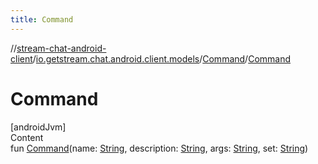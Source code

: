 ```yaml
---
title: Command
---
```

//[stream-chat-android-client](../../../index.md)/[io.getstream.chat.android.client.models](../index.md)/[Command](index.md)/[Command](Command.md)



# Command  
[androidJvm]  
Content  
fun [Command](Command.md)(name: [String](https://kotlinlang.org/api/latest/jvm/stdlib/kotlin/-string/index.html), description: [String](https://kotlinlang.org/api/latest/jvm/stdlib/kotlin/-string/index.html), args: [String](https://kotlinlang.org/api/latest/jvm/stdlib/kotlin/-string/index.html), set: [String](https://kotlinlang.org/api/latest/jvm/stdlib/kotlin/-string/index.html))  




